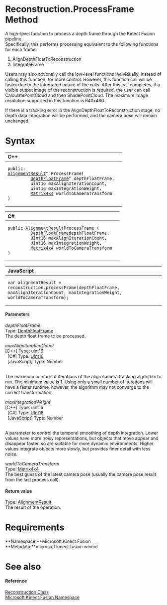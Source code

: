 Reconstruction.ProcessFrame Method  
==================================  

A high-level function to process a depth frame through the Kinect Fusion pipeline.  
Specifically, this performs processing equivalent to the following functions for each frame:  

1.  AlignDepthFloatToReconstruction  
2.  IntegrateFrame  

Users may also optionally call the low-level functions individually, instead of calling this function, for more control. However, this function call will be faster due to the integrated nature of the calls. After this call completes, if a visible output image of the reconstruction is required, the user can call CalculatePointCloud and then ShadePointCloud. The maximum image resolution supported in this function is 640x480.  

If there is a tracking error in the AlignDepthFloatToReconstruction stage, no depth data integration will be performed, and the camera pose will remain unchanged.  

<span id="syntaxSection"></span>

Syntax  
======  

<table>
<colgroup>
<col width="100%" />
</colgroup>
<thead>
<tr class="header">
<th align="left">C++</th>
</tr>
</thead>
<tbody>
<tr class="odd">
<td align="left"><pre><code>public:  
<a href="../../AlignmentResult_Class.md">AlignmentResult</a>^ ProcessFrame(  
         <a href="../../DepthFloatFrame_Class.md">DepthFloatFrame</a>^ depthFloatFrame,  
         uint16 maxAlignIterationCount,  
         uint16 maxIntegrationWeight,  
         <a href="../../Matrix4x4_Structure.md">Matrix4x4</a> worldToCameraTransform  
)</code></pre></td>
</tr>
</tbody>
</table>

<table>
<colgroup>
<col width="100%" />
</colgroup>
<thead>
<tr class="header">
<th align="left">C#</th>
</tr>
</thead>
<tbody>
<tr class="odd">
<td align="left"><pre><code>public <a href="../../AlignmentResult_Class.md">AlignmentResult</a>ProcessFrame (  
         <a href="../../DepthFloatFrame_Class.md">DepthFloatFrame</a>depthFloatFrame,  
         UInt16 maxAlignIterationCount,  
         UInt16 maxIntegrationWeight,  
         <a href="../../Matrix4x4_Structure.md">Matrix4x4</a> worldToCameraTransform  
)</code></pre></td>
</tr>
</tbody>
</table>

<table>
<colgroup>
<col width="100%" />
</colgroup>
<thead>
<tr class="header">
<th align="left">JavaScript</th>
</tr>
</thead>
<tbody>
<tr class="odd">
<td align="left"><pre><code>var alignmentResult = reconstruction.processFrame(depthFloatFrame, maxAlignIterationCount, maxIntegrationWeight, worldToCameraTransform);</code></pre></td>
</tr>
</tbody>
</table>

<span id="ID4ET"></span>
#### Parameters  

*depthFloatFrame*    
Type: [DepthFloatFrame](../../DepthFloatFrame_Class.md)  
The depth float frame to be processed.  

*maxAlignIterationCount*    
[C++] Type: uint16  
  [C\#] Type: [UInt16](http://msdn.microsoft.com/en-us/library/system.uint16.aspx)  
  [JavaScript] Type: Number  
   

The maximum number of iterations of the align camera tracking algorithm to run. The minimum value is 1. Using only a small number of iterations will have a faster runtime, however, the algorithm may not converge to the correct transformation.  

*maxIntegrationWeight*    
[C++] Type: uint16  
  [C\#] Type: [UInt16](http://msdn.microsoft.com/en-us/library/system.uint16.aspx)  
  [JavaScript] Type: Number  
   

A parameter to control the temporal smoothing of depth integration. Lower values have more noisy representations, but objects that move appear and disappear faster, so are suitable for more dynamic environments. Higher values integrate objects more slowly, but provides finer detail with less noise.  

*worldToCameraTransform*    
Type: [Matrix4x4](../../Matrix4x4_Structure.md)  
 The best guess of the latest camera pose (usually the camera pose result from the last process call).  

<span id="ID4E3"></span>
#### Return value  

Type: [AlignmentResult](../../AlignmentResult_Class.md)  
The result of the operation.  

<span id="requirements"></span>

Requirements  
============  

**Namespace:**Microsoft.Kinect.Fusion  
**Metadata:**microsoft.kinect.fusion.winmd  

<span id="ID4E6B"></span>

See also  
========  

<span id="ID4EBC"></span>
#### Reference  

[Reconstruction Class](../../Reconstruction_Class.md)  
 [Microsoft.Kinect.Fusion Namespace](../../../Kinect.Fusion.md)  



<!--Please do not edit the data in the comment block below.-->
<!--
TOCTitle : ProcessFrame Method
RLTitle : Reconstruction.ProcessFrame Method
KeywordK : ProcessFrame method
KeywordK : Reconstruction.ProcessFrame method
KeywordF : Microsoft.Kinect.Fusion.Reconstruction.ProcessFrame
KeywordF : Reconstruction.ProcessFrame
KeywordF : ProcessFrame
KeywordF : Microsoft.Kinect.Fusion.Reconstruction.ProcessFrame(Microsoft.Kinect.Fusion.DepthFloatFrame,System.UInt16,System.UInt16,Microsoft.Kinect.Fusion.Matrix4x4)
KeywordA : M:Microsoft.Kinect.Fusion.Reconstruction.ProcessFrame(Microsoft.Kinect.Fusion.DepthFloatFrame,System.UInt16,System.UInt16,Microsoft.Kinect.Fusion.Matrix4x4)
AssetID : M:Microsoft.Kinect.Fusion.Reconstruction.ProcessFrame(Microsoft.Kinect.Fusion.DepthFloatFrame,System.UInt16,System.UInt16,Microsoft.Kinect.Fusion.Matrix4x4)
Locale : en-us
CommunityContent : 1
APIType : Managed
APILocation : microsoft.kinect.fusion.winmd
APIName : Microsoft.Kinect.Fusion.Reconstruction.ProcessFrame
TargetOS : Windows
TopicType : kbSyntax
DevLang : VB
DevLang : CSharp
DevLang : JavaScript
DevLang : C++
DocSet : K4Wv2
ProjType : K4Wv2Proj
Technology : Kinect for Windows
Product : Kinect for Windows SDK v2
productversion : 20
-->
